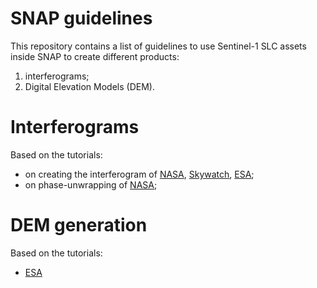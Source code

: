 # SNAP guidelines
This repository contains a list of guidelines to use Sentinel-1 SLC assets inside SNAP to create different products:
1) interferograms;
2) Digital Elevation Models (DEM).
# Interferograms
Based on the tutorials:
- on creating the interferogram of [NASA](https://www.earthdata.nasa.gov/learn/data-recipes/create-interferogram-using-esas-sentinel-1-toolbox), [Skywatch](https://step.esa.int/docs/tutorials/S1TBX%20TOPSAR%20Interferometry%20with%20Sentinel-1%20Tutorial_v2.pdf), [ESA](https://esamultimedia.esa.int/multimedia/publications/TM-19/TM-19_InSAR_web.pdf);
- on phase-unwrapping of [NASA](https://www.earthdata.nasa.gov/learn/data-recipes/phase-unwrap-interferogram);
# DEM generation
Based on the tutorials:
- [ESA](https://step.esa.int/docs/tutorials/S1TBX%20DEM%20generation%20with%20Sentinel-1%20IW%20Tutorial.pdf)
